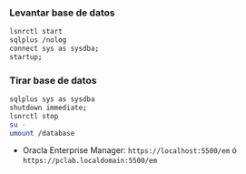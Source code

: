 ### Levantar base de datos

~~~bash
lsnrctl start
sqlplus /nolog
connect sys as sysdba;
startup;
~~~

### Tirar base de datos

~~~bash
sqlplus sys as sysdba
shutdown immediate;
lsnrctl stop
su -
umount /database
~~~

- Oracla Enterprise Manager: `https://localhost:5500/em` ó `https://pclab.localdomain:5500/em`
